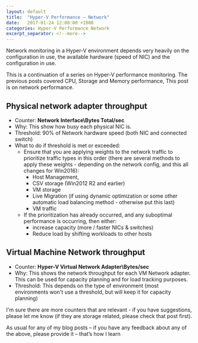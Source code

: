 ```yaml
---
layout: default
title:  "Hyper-V Performance – Network"
date:   2017-01-24 12:00:00 +1000
categories: Hyper-V Performance Network
excerpt_separator: <!--more-->
---
```

Network monitoring in a Hyper-V environment depends very heavily on the configuration in use, the available hardware (speed of NIC) and the configuration in use.
<!--more-->
This is a continuation of a series on Hyper-V performance monitoring. The previous posts covered CPU, Storage and Memory performance, This post is on network performance.

## Physical network adapter throughput

* Counter: **Network Interface\Bytes Total/sec**
* Why: This show how busy each physical NIC is.
* Threshold: 90% of Network hardware speed (both NIC and connected switch)
* What to do if threshold is met or exceeded:
  * Ensure that you are applying weights to the network traffic to prioritize traffic types in this order (there are several methods to apply these weights - depending on the network config, and this all changes for Win2016):
    * Host Management,
    * CSV storage (Win2012 R2 and earlier)
    * VM storage
    * Live Migration (if using dynamic optimization or some other automatic load balancing method - otherwise put this last)
    * VM traffic
  * If the prioritization has already occurred, and any suboptimal performance is occurring, then either:
    * increase capacity (more / faster NICs & switches)
    * Reduce load by shifting workloads to other hosts

## Virtual Machine Network throughput

* Counter: **Hyper-V Virtual Network Adapter\Bytes/sec**
* Why: This shows the network throughput for each VM Network adapter. This can be used for capacity planning and for load tracking purposes.
* Threshold: This depends on the type of environment (most environments won't use a threshold, but will keep it for capacity planning)

I'm sure there are more counters that are relevant - if you have suggestions, please let me know (if they are storage related, please check that post first).

As usual for any of my blog posts – if you have any feedback about any of the above, please provide it – that’s how I learn
